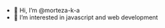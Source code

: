 - 👋 Hi, I’m @morteza-k-a
- 👀 I’m interested in javascript and web development

<!---
morteza-k-a/morteza-k-a is a ✨ special ✨ repository because its `README.md` (this file) appears on your GitHub profile.
You can click the Preview link to take a look at your changes.
📫 you can find me on [LinkedIn](https://www.linkedin.com/in/morteza-keykhah-aria-b08442153)
--->
